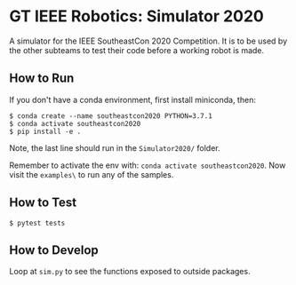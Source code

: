 # GT IEEE Robotics: Simulator 2020
A simulator for the IEEE SoutheastCon 2020 Competition. It is to be used by the other subteams to test their code before a working robot is made.

## How to Run

If you don't have a conda environment, first install miniconda, then:
```
$ conda create --name southeastcon2020 PYTHON=3.7.1
$ conda activate southeastcon2020
$ pip install -e .
```
Note, the last line should run in the `Simulator2020/` folder.

Remember to activate the env with: `conda activate southeastcon2020`. Now visit the `examples\` to run any of the samples.


## How to Test

```
$ pytest tests
```


## How to Develop

Loop at `sim.py` to see the functions exposed to outside packages.
